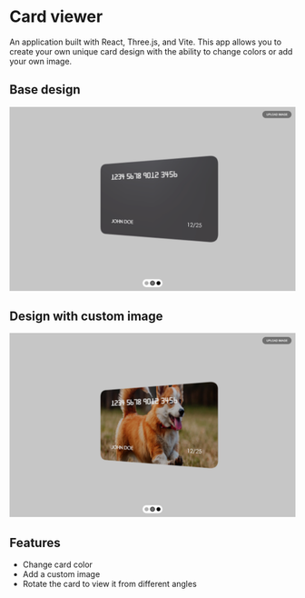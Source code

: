 # Card viewer

An application built with React, Three.js, and Vite. This app allows you to create your own unique card design with the ability to change colors or add your own image.

## Base design

![Base design](/demo-base.png)

## Design with custom image

![Design with custom image](/demo-with-image.png)

## Features

- Change card color
- Add a custom image
- Rotate the card to view it from different angles
